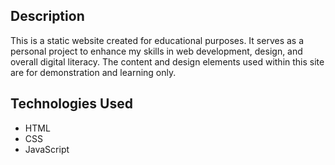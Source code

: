 ## **Description**
This is a static website created for educational purposes. It serves as a personal project to enhance my skills in web development, design, and overall digital literacy. The content and design elements used within this site are for demonstration and learning only.

## **Technologies Used**
- HTML
- CSS
- JavaScript
